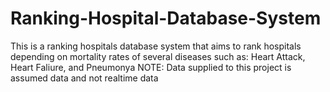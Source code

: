 # Ranking-Hospital-Database-System
This is a ranking hospitals database system that aims to rank hospitals depending on mortality rates of several diseases such as: 
Heart Attack, Heart Faliure, and Pneumonya
NOTE: Data supplied to this project is assumed data and not realtime data
